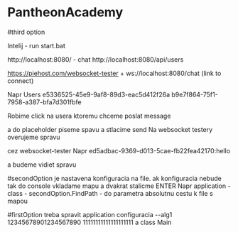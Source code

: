 # PantheonAcademy
#third option

Intelij -  run start.bat 

http://localhost:8080/ - chat
http://localhost:8080/api/users 

https://piehost.com/websocket-tester + ws://localhost:8080/chat (link to connect)


Napr
Users
e5336525-45e9-9af8-89d3-eac5d412f26a
b9e7f864-75f1-7958-a387-bfa7d301fbfe

Robime click na usera ktoremu chceme poslat message

a do placeholder piseme spavu a stlacime send
Na websocket testery overujeme spravu

cez websocket-tester 
Napr
ed5adbac-9369-d013-5cae-fb22fea42170:hello

a budeme vidiet spravu


#secondOption
je nastavena konfiguracia na file. ak konfiguracia nebude tak do console vkladame mapu a dvakrat stalicme ENTER
Napr
application - class - secondOption.FindPath - do parametra absolutnu cestu k file s mapou

#firstOption
treba spravit application configuracia --alg1 12345678901234567890 11111111111111111111 a class Main
